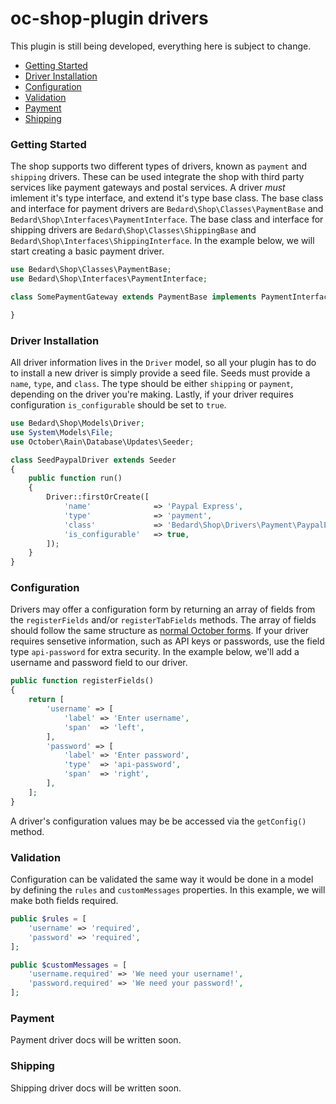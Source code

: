 # oc-shop-plugin drivers

This plugin is still being developed, everything here is subject to change.

- [Getting Started](#getting-started)
- [Driver Installation](#installation)
- [Configuration](#configuration)
- [Validation](#validation)
- [Payment](#payment)
- [Shipping](#shipping)

<a name="getting-started" href="#getting-started"></a>
### Getting Started
The shop supports two different types of drivers, known as `payment` and `shipping` drivers. These can be used integrate the shop with third party services like payment gateways and postal services. A driver *must* imlement it's type interface, and extend it's type base class. The base class and interface for payment drivers are `Bedard\Shop\Classes\PaymentBase` and `Bedard\Shop\Interfaces\PaymentInterface`. The base class and interface for shipping drivers are `Bedard\Shop\Classes\ShippingBase` and `Bedard\Shop\Interfaces\ShippingInterface`. In the example below, we will start creating a basic payment driver.

```php
use Bedard\Shop\Classes\PaymentBase;
use Bedard\Shop\Interfaces\PaymentInterface;

class SomePaymentGateway extends PaymentBase implements PaymentInterface {

}
```

<a name="installation" href="#installation"></a>
### Driver Installation
All driver information lives in the `Driver` model, so all your plugin has to do to install a new driver is simply provide a seed file. Seeds must provide a `name`, `type`, and `class`. The type should be either `shipping` or `payment`, depending on the driver you're making. Lastly, if your driver requires configuration `is_configurable` should be set to `true`.

```php
use Bedard\Shop\Models\Driver;
use System\Models\File;
use October\Rain\Database\Updates\Seeder;

class SeedPaypalDriver extends Seeder
{
    public function run()
    {
        Driver::firstOrCreate([
            'name'              => 'Paypal Express',
            'type'              => 'payment',
            'class'             => 'Bedard\Shop\Drivers\Payment\PaypalExpress',
            'is_configurable'   => true,
        ]);
    }
}
```


<a name="configuration" href="#configuration"></a>
### Configuration
Drivers may offer a configuration form by returning an array of fields from the `registerFields` and/or `registerTabFields` methods. The array of fields should follow the same structure as [normal October forms](http://octobercms.com/docs/backend/forms). If your driver requires sensetive information, such as API keys or passwords, use the field type `api-password` for extra security. In the example below, we'll add a username and password field to our driver.

```php
public function registerFields()
{
    return [
        'username' => [
            'label' => 'Enter username',
            'span'  => 'left',
        ],
        'password' => [
            'label' => 'Enter password',
            'type'  => 'api-password',
            'span'  => 'right',
        ],
    ];
}
```

A driver's configuration values may be be accessed via the `getConfig()` method.

<a name="validation" href="#validation"></a>
### Validation
Configuration can be validated the same way it would be done in a model by defining the `rules` and `customMessages` properties. In this example, we will make both fields required.

```php
public $rules = [
    'username' => 'required',
    'password' => 'required',
];

public $customMessages = [
    'username.required' => 'We need your username!',
    'password.required' => 'We need your password!',
];
```

<a name="payment" href="#payment"></a>
### Payment
Payment driver docs will be written soon.

<a name="shipping" href="#shipping"></a>
### Shipping
Shipping driver docs will be written soon.

